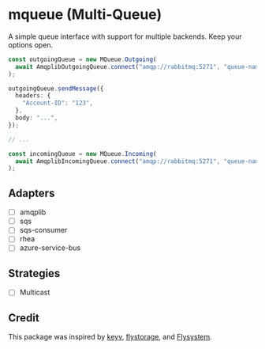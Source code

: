 # mqueue (Multi-Queue)

A simple queue interface with support for multiple backends. Keep your options
open.

```ts
const outgoingQueue = new MQueue.Outgoing(
  await AmqplibOutgoingQueue.connect("amqp://rabbitmq:5271", "queue-name"),
);

outgoingQueue.sendMessage({
  headers: {
    "Account-ID": "123",
  },
  body: "...",
});

// ...

const incomingQueue = new MQueue.Incoming(
  await AmqplibIncomingQueue.connect("amqp://rabbitmq:5271", "queue-name"),
);
```

## Adapters

- [ ] amqplib
- [ ] sqs
- [ ] sqs-consumer
- [ ] rhea
- [ ] azure-service-bus

## Strategies

- [ ] Multicast

## Credit

This package was inspired by [keyv](https://github.com/jaredwray/keyv),
[flystorage](https://github.com/duna-oss/flystorage), and
[Flysystem](https://flysystem.thephpleague.com).
